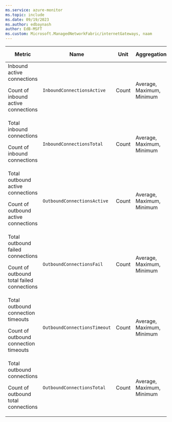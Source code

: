 ```yaml
---
ms.service: azure-monitor
ms.topic: include
ms.date: 09/19/2023
ms.author: edbaynash
author: EdB-MSFT
ms.custom: Microsoft.ManagedNetworkFabric/internetGateways, naam
---
```

  
  
|Metric|Name|Unit|Aggregation|Dimensions|Time Grains|DS Export|
|---|---|---|---|---|---|---|
|Inbound active connections<p><p>Count of inbound active connections |`InboundConnectionsActive` |Count |Average, Maximum, Minimum |nfcId, gatewayType|PT1M |Yes|
|Total inbound connections<p><p>Count of inbound connections |`InboundConnectionsTotal` |Count |Average, Maximum, Minimum |nfcId, gatewayType|PT1M |Yes|
|Total outbound active connections<p><p>Count of outbound active connections |`OutboundConnectionsActive` |Count |Average, Maximum, Minimum |nfcId, gatewayType|PT1M |Yes|
|Total outbound failed connections<p><p>Count of outbound total failed connections |`OutboundConnectionsFail` |Count |Average, Maximum, Minimum |nfcId, gatewayType|PT1M |Yes|
|Total outbound connection timeouts<p><p>Count of outbound connection timeouts |`OutboundConnectionsTimeout` |Count |Average, Maximum, Minimum |nfcId, gatewayType|PT1M |Yes|
|Total outbound connections<p><p>Count of outbound total connections |`OutboundConnectionsTotal` |Count |Average, Maximum, Minimum |nfcId, gatewayType|PT1M |Yes|